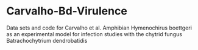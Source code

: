 # Carvalho-Bd-Virulence
Data sets and code for Carvalho et al. Amphibian Hymenochirus boettgeri as an experimental model for infection studies with the chytrid fungus Batrachochytrium dendrobatidis
